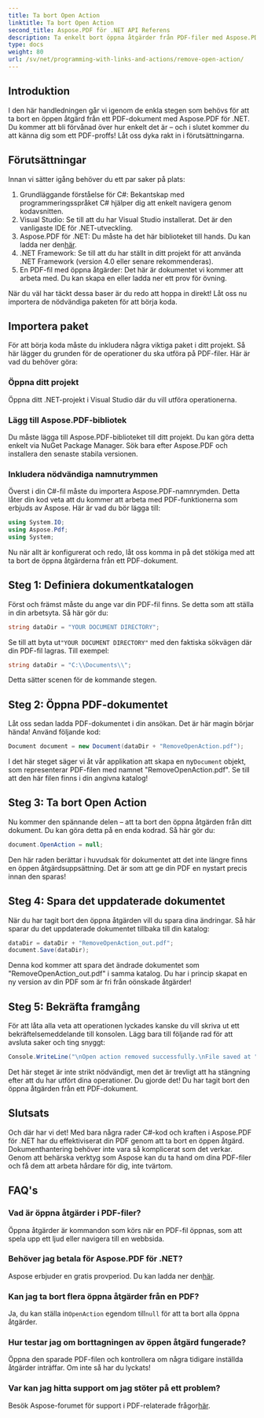 ```yaml
---
title: Ta bort Open Action
linktitle: Ta bort Open Action
second_title: Aspose.PDF för .NET API Referens
description: Ta enkelt bort öppna åtgärder från PDF-filer med Aspose.PDF för .NET! En enkel handledning med steg-för-steg-vägledning för effektiv PDF-hantering.
type: docs
weight: 80
url: /sv/net/programming-with-links-and-actions/remove-open-action/
---
```

## Introduktion

I den här handledningen går vi igenom de enkla stegen som behövs för att ta bort en öppen åtgärd från ett PDF-dokument med Aspose.PDF för .NET. Du kommer att bli förvånad över hur enkelt det är – och i slutet kommer du att känna dig som ett PDF-proffs! Låt oss dyka rakt in i förutsättningarna.

## Förutsättningar

Innan vi sätter igång behöver du ett par saker på plats:

1. Grundläggande förståelse för C#: Bekantskap med programmeringsspråket C# hjälper dig att enkelt navigera genom kodavsnitten.
2. Visual Studio: Se till att du har Visual Studio installerat. Det är den vanligaste IDE för .NET-utveckling.
3.  Aspose.PDF för .NET: Du måste ha det här biblioteket till hands. Du kan ladda ner den[här](https://releases.aspose.com/pdf/net/). 
4. .NET Framework: Se till att du har ställt in ditt projekt för att använda .NET Framework (version 4.0 eller senare rekommenderas).
5. En PDF-fil med öppna åtgärder: Det här är dokumentet vi kommer att arbeta med. Du kan skapa en eller ladda ner ett prov för övning.

När du väl har täckt dessa baser är du redo att hoppa in direkt! Låt oss nu importera de nödvändiga paketen för att börja koda.

## Importera paket

För att börja koda måste du inkludera några viktiga paket i ditt projekt. Så här lägger du grunden för de operationer du ska utföra på PDF-filer. Här är vad du behöver göra:

### Öppna ditt projekt

Öppna ditt .NET-projekt i Visual Studio där du vill utföra operationerna.

### Lägg till Aspose.PDF-bibliotek

Du måste lägga till Aspose.PDF-biblioteket till ditt projekt. Du kan göra detta enkelt via NuGet Package Manager. Sök bara efter Aspose.PDF och installera den senaste stabila versionen.

### Inkludera nödvändiga namnutrymmen

Överst i din C#-fil måste du importera Aspose.PDF-namnrymden. Detta låter din kod veta att du kommer att arbeta med PDF-funktionerna som erbjuds av Aspose. Här är vad du bör lägga till:

```csharp
using System.IO;
using Aspose.Pdf;
using System;
```

Nu när allt är konfigurerat och redo, låt oss komma in på det stökiga med att ta bort de öppna åtgärderna från ett PDF-dokument.

## Steg 1: Definiera dokumentkatalogen

Först och främst måste du ange var din PDF-fil finns. Se detta som att ställa in din arbetsyta. Så här gör du:

```csharp
string dataDir = "YOUR DOCUMENT DIRECTORY";
```

 Se till att byta ut`"YOUR DOCUMENT DIRECTORY"` med den faktiska sökvägen där din PDF-fil lagras. Till exempel:

```csharp
string dataDir = "C:\\Documents\\";
```

Detta sätter scenen för de kommande stegen. 

## Steg 2: Öppna PDF-dokumentet

Låt oss sedan ladda PDF-dokumentet i din ansökan. Det är här magin börjar hända! Använd följande kod:

```csharp
Document document = new Document(dataDir + "RemoveOpenAction.pdf");
```

 I det här steget säger vi åt vår applikation att skapa en ny`Document` objekt, som representerar PDF-filen med namnet "RemoveOpenAction.pdf". Se till att den här filen finns i din angivna katalog!

## Steg 3: Ta bort Open Action

Nu kommer den spännande delen – att ta bort den öppna åtgärden från ditt dokument. Du kan göra detta på en enda kodrad. Så här gör du:

```csharp
document.OpenAction = null;
```

Den här raden berättar i huvudsak för dokumentet att det inte längre finns en öppen åtgärdsuppsättning. Det är som att ge din PDF en nystart precis innan den sparas!

## Steg 4: Spara det uppdaterade dokumentet

När du har tagit bort den öppna åtgärden vill du spara dina ändringar. Så här sparar du det uppdaterade dokumentet tillbaka till din katalog:

```csharp
dataDir = dataDir + "RemoveOpenAction_out.pdf";
document.Save(dataDir);
```

Denna kod kommer att spara det ändrade dokumentet som "RemoveOpenAction_out.pdf" i samma katalog. Du har i princip skapat en ny version av din PDF som är fri från oönskade åtgärder!

## Steg 5: Bekräfta framgång

För att låta alla veta att operationen lyckades kanske du vill skriva ut ett bekräftelsemeddelande till konsolen. Lägg bara till följande rad för att avsluta saker och ting snyggt:

```csharp
Console.WriteLine("\nOpen action removed successfully.\nFile saved at " + dataDir);
```

Det här steget är inte strikt nödvändigt, men det är trevligt att ha stängning efter att du har utfört dina operationer. Du gjorde det! Du har tagit bort den öppna åtgärden från ett PDF-dokument.

## Slutsats

Och där har vi det! Med bara några rader C#-kod och kraften i Aspose.PDF för .NET har du effektiviserat din PDF genom att ta bort en öppen åtgärd. Dokumenthantering behöver inte vara så komplicerat som det verkar. Genom att behärska verktyg som Aspose kan du ta hand om dina PDF-filer och få dem att arbeta hårdare för dig, inte tvärtom.

## FAQ's

### Vad är öppna åtgärder i PDF-filer?
Öppna åtgärder är kommandon som körs när en PDF-fil öppnas, som att spela upp ett ljud eller navigera till en webbsida.

### Behöver jag betala för Aspose.PDF för .NET?
 Aspose erbjuder en gratis provperiod. Du kan ladda ner den[här](https://releases.aspose.com/).

### Kan jag ta bort flera öppna åtgärder från en PDF?
 Ja, du kan ställa in`OpenAction` egendom till`null` för att ta bort alla öppna åtgärder.

### Hur testar jag om borttagningen av öppen åtgärd fungerade?
Öppna den sparade PDF-filen och kontrollera om några tidigare inställda åtgärder inträffar. Om inte så har du lyckats!

### Var kan jag hitta support om jag stöter på ett problem?
 Besök Aspose-forumet för support i PDF-relaterade frågor[här](https://forum.aspose.com/c/pdf/10).